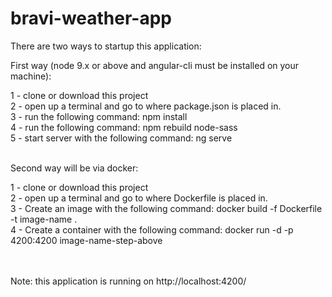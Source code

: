 # bravi-weather-app

There are two ways to startup this application:

First way (node 9.x or above and angular-cli must be installed on your machine):

1 - clone or download this project <br>
2 - open up a terminal and go to where package.json is placed in.<br>
3 - run the following command: npm install<br>
4 - run the following command: npm rebuild node-sass<br>
5 - start server with the following command: ng serve <br>
<br>

Second way will be via docker:

1 - clone or download this project <br>
2 - open up a terminal and go to where Dockerfile is placed in.<br>
3 - Create an image with the following command: docker build -f Dockerfile -t image-name . <br>
4 - Create a container with the following command: docker run -d -p 4200:4200 image-name-step-above <br>
<br>

<br>
Note: this application is running on http://localhost:4200/
